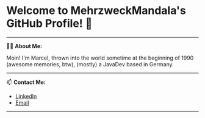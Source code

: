 
# Welcome to MehrzweckMandala's GitHub Profile! 👋

---

👨‍💻 **About Me:**

Moin! I'm Marcel, thrown into the world sometime at the beginning of 1990 (awesome memories, btw), (mostly) a JavaDev based in Germany.

---


📫 **Contact Me:**

- [LinkedIn](https://www.linkedin.com/in/margenberg)
- [Email](mailto:dev.margenberg@gmail.com)

---

